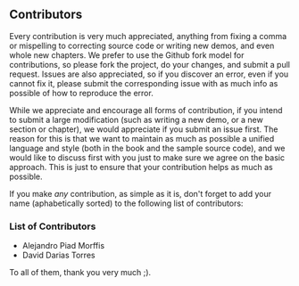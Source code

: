 ## Contributors

Every contribution is very much appreciated, anything from fixing a comma or mispelling to correcting
source code or writing new demos, and even whole new chapters. We prefer to use the Github fork model
for contributions, so please fork the project, do your changes, and submit a pull request. Issues
are also appreciated, so if you discover an error, even if you cannot fix it, please submit the
corresponding issue with as much info as possible of how to reproduce the error.

While we appreciate and encourage all forms of contribution, if you intend to submit a large
modification (such as writing a new demo, or a new section or chapter), we would appreciate
if you submit an issue first. The reason for this is that we want to maintain as much as possible
a unified language and style (both in the book and the sample source code), and we would like
to discuss first with you just to make sure we agree on the basic approach. This is just to ensure
that your contribution helps as much as possible.

If you make *any* contribution, as simple as it is, don't forget to add your name (aphabetically sorted)
to the following list of contributors:

### List of Contributors

* Alejandro Piad Morffis
* David Darias Torres

To all of them, thank you very much ;).
